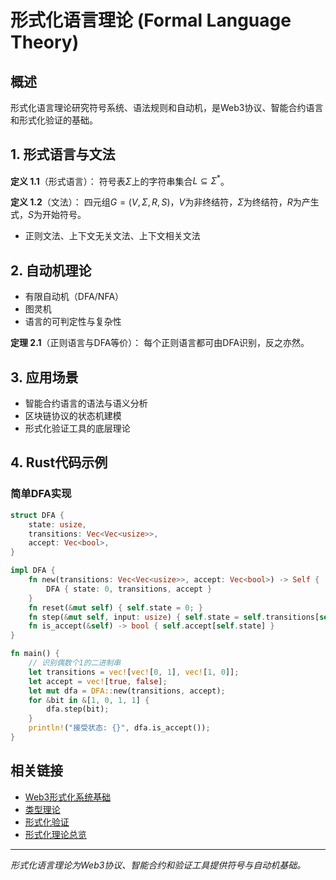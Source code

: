 # 形式化语言理论 (Formal Language Theory)

## 概述

形式化语言理论研究符号系统、语法规则和自动机，是Web3协议、智能合约语言和形式化验证的基础。

## 1. 形式语言与文法

**定义 1.1**（形式语言）：
符号表$\Sigma$上的字符串集合$L \subseteq \Sigma^*$。

**定义 1.2**（文法）：
四元组$G = (V, \Sigma, R, S)$，$V$为非终结符，$\Sigma$为终结符，$R$为产生式，$S$为开始符号。

- 正则文法、上下文无关文法、上下文相关文法

## 2. 自动机理论

- 有限自动机（DFA/NFA）
- 图灵机
- 语言的可判定性与复杂性

**定理 2.1**（正则语言与DFA等价）：
每个正则语言都可由DFA识别，反之亦然。

## 3. 应用场景

- 智能合约语言的语法与语义分析
- 区块链协议的状态机建模
- 形式化验证工具的底层理论

## 4. Rust代码示例

### 简单DFA实现

```rust
struct DFA {
    state: usize,
    transitions: Vec<Vec<usize>>,
    accept: Vec<bool>,
}

impl DFA {
    fn new(transitions: Vec<Vec<usize>>, accept: Vec<bool>) -> Self {
        DFA { state: 0, transitions, accept }
    }
    fn reset(&mut self) { self.state = 0; }
    fn step(&mut self, input: usize) { self.state = self.transitions[self.state][input]; }
    fn is_accept(&self) -> bool { self.accept[self.state] }
}

fn main() {
    // 识别偶数个1的二进制串
    let transitions = vec![vec![0, 1], vec![1, 0]];
    let accept = vec![true, false];
    let mut dfa = DFA::new(transitions, accept);
    for &bit in &[1, 0, 1, 1] {
        dfa.step(bit);
    }
    println!("接受状态: {}", dfa.is_accept());
}
```

## 相关链接

- [Web3形式化系统基础](01_Web3_Formal_System_Foundations.md)
- [类型理论](03_Type_Theory.md)
- [形式化验证](05_Formal_Verification.md)
- [形式化理论总览](../)

---

*形式化语言理论为Web3协议、智能合约和验证工具提供符号与自动机基础。*
